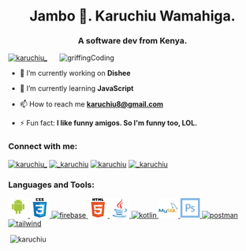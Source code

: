 <h1 align="center">Jambo 👋. Karuchiu Wamahiga.</h1>
<h3 align="center">A software dev from Kenya.</h3>
<img align="right" alt="griffingCoding" width="400" src="https://media.tenor.com/yiaAYqLlJfoAAAAC/software-engineer-develop.gif">

[comment]: <img align="right" alt="griffingCoding" width="200" src="https://media.tenor.com/fJAoBHWymY4AAAAC/do-not-touch-it-programmer.gif">
[comment]: <img align="right" alt="griffingCoding" width="200" src="https://media.tenor.com/pDcT0vYOdckAAAAC/coding-3lines.gif">
[comment]: <img align="right" alt="griffingCoding" width="200" src="https://media.tenor.com/bQCHJwgCNuMAAAAC/kitten-cat.gif">

<p align="left"> <a href="https://twitter.com/karuchiu_" target="blank"><img src="https://img.shields.io/twitter/follow/karuchiu_?logo=twitter&style=for-the-badge" alt="karuchiu_" /></a> </p>

- 🔭 I’m currently working on **Dishee**

- 🌱 I’m currently learning **JavaScript**

- 📫 How to reach me **karuchiu8@gmail.com**

- ⚡ Fun fact: **I like funny amigos. So I'm funny too, LOL.**

<h3 align="left">Connect with me:</h3>
<p align="left">
<a href="https://twitter.com/karuchiu_" target="blank"><img align="center" src="https://raw.githubusercontent.com/rahuldkjain/github-profile-readme-generator/master/src/images/icons/Social/twitter.svg" alt="karuchiu_" height="30" width="40" /></a>
<a href="https://instagram.com/_karuchiu" target="blank"><img align="center" src="https://raw.githubusercontent.com/rahuldkjain/github-profile-readme-generator/master/src/images/icons/Social/instagram.svg" alt="_karuchiu" height="30" width="40" /></a>
<a href="https://www.youtube.com/c/karuchiu" target="blank"><img align="center" src="https://raw.githubusercontent.com/rahuldkjain/github-profile-readme-generator/master/src/images/icons/Social/youtube.svg" alt="karuchiu" height="30" width="40" /></a>
<a href="https://discord.gg/_karuchiu" target="blank"><img align="center" src="https://raw.githubusercontent.com/rahuldkjain/github-profile-readme-generator/master/src/images/icons/Social/discord.svg" alt="_karuchiu" height="30" width="40" /></a>
</p>

<h3 align="left">Languages and Tools:</h3>
<p align="left">
  <a href="https://developer.android.com" target="_blank" rel="noreferrer"> 
    <img src="https://raw.githubusercontent.com/devicons/devicon/master/icons/android/android-original-wordmark.svg" alt="android" width="40" height="40"/> 
  </a> 
  <a href="https://www.w3schools.com/css/" target="_blank" rel="noreferrer"> 
    <img src="https://raw.githubusercontent.com/devicons/devicon/master/icons/css3/css3-original-wordmark.svg" alt="css3" width="40" height="40"/> 
  </a>  
  <a href="https://firebase.google.com/" target="_blank" rel="noreferrer"> 
    <img src="https://www.vectorlogo.zone/logos/firebase/firebase-icon.svg" alt="firebase" width="40" height="40"/> 
  </a> 
  <a href="https://www.w3.org/html/" target="_blank" rel="noreferrer"> 
    <img src="https://raw.githubusercontent.com/devicons/devicon/master/icons/html5/html5-original-wordmark.svg" alt="html5" width="40" height="40"/> 
  </a> 
  <a href="https://www.java.com" target="_blank" rel="noreferrer"> 
    <img src="https://raw.githubusercontent.com/devicons/devicon/master/icons/java/java-original.svg" alt="java" width="40" height="40"/> 
  </a> 
  <a href="https://kotlinlang.org" target="_blank" rel="noreferrer"> 
    <img src="https://www.vectorlogo.zone/logos/kotlinlang/kotlinlang-icon.svg" alt="kotlin" width="40" height="40"/> 
  </a> 
  <a href="https://www.mysql.com/" target="_blank" rel="noreferrer"> 
    <img src="https://raw.githubusercontent.com/devicons/devicon/master/icons/mysql/mysql-original-wordmark.svg" alt="mysql" width="40" height="40"/> 
  </a> 
  <a href="https://www.photoshop.com/en" target="_blank" rel="noreferrer"> 
    <img src="https://raw.githubusercontent.com/devicons/devicon/master/icons/photoshop/photoshop-line.svg" alt="photoshop" width="40" height="40"/> 
  </a> 
  <a href="https://postman.com" target="_blank" rel="noreferrer"> 
    <img src="https://www.vectorlogo.zone/logos/getpostman/getpostman-icon.svg" alt="postman" width="40" height="40"/> 
  </a> 
  <a href="https://tailwindcss.com/" target="_blank" rel="noreferrer"> 
    <img src="https://www.vectorlogo.zone/logos/tailwindcss/tailwindcss-icon.svg" alt="tailwind" width="40" height="40"/> 
  </a> 
</p>

<p>&nbsp;<img align="center" src="https://github-readme-stats.vercel.app/api?username=karuchiu&show_icons=true&locale=en" alt="karuchiu" /></p>


